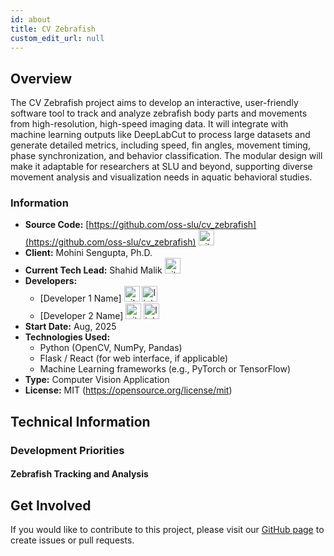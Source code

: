 ```yaml
---
id: about
title: CV Zebrafish
custom_edit_url: null
---
```


<!-- Optional header image -->
<!-- ![Header Alt Text](header.png) -->

## Overview

The CV Zebrafish project aims to develop an interactive, user-friendly software tool to track and analyze zebrafish body parts and movements from high-resolution, high-speed imaging data. It will integrate with machine learning outputs like DeepLabCut to process large datasets and generate detailed metrics, including speed, fin angles, movement timing, phase synchronization, and behavior classification. The modular design will make it adaptable for researchers at SLU and beyond, supporting diverse movement analysis and visualization needs in aquatic behavioral studies.

### Information

- **Source Code:** [https://github.com/oss-slu/cv_zebrafish](https://github.com/oss-slu/cv_zebrafish) [<img src="/img/git-alt.svg" alt="git" width="25" height="25" />](https://github.com/oss-slu/cv_zebrafish)
- **Client:** Mohini Sengupta, Ph.D.
- **Current Tech Lead:** Shahid Malik [<img src="/img/github.svg" alt="github" width="25" height="25" />](https://github.com/Shahid1Malik)  
- **Developers:**
  - [Developer 1 Name] [<img src="/img/github.svg" alt="github" width="25" height="25" />](https://github.com/USERNAME) [<img src="/img/linkedin.svg" alt="linkedin" width="25" height="25" />](https://www.linkedin.com/in/USERNAME/)
  - [Developer 2 Name] [<img src="/img/github.svg" alt="github" width="25" height="25" />](https://github.com/USERNAME) [<img src="/img/linkedin.svg" alt="linkedin" width="25" height="25" />](https://www.linkedin.com/in/USERNAME/)
- **Start Date:** Aug, 2025
- **Technologies Used:**
  - Python (OpenCV, NumPy, Pandas)
  - Flask / React (for web interface, if applicable)
  - Machine Learning frameworks (e.g., PyTorch or TensorFlow)
- **Type:** Computer Vision Application
- **License:** MIT (https://opensource.org/license/mit)

## Technical Information

### Development Priorities

#### Zebrafish Tracking and Analysis

<!-- - **From Manual Observation to Automated Analysis:** The current zebrafish tracking process often involves manual observation or semi-automated tools. This project will replace these with a fully automated, computer vision–driven system.

- **Features of the Planned CV Zebrafish Tool:**  
  Includes motion tracking, behavioral pattern recognition, and data visualization to help researchers quantify zebrafish activity.

Key planned features include:   -->

<!-- - **Automated Tracking:**
  Detect and track individual zebrafish in video recordings with high accuracy.

- **Behavior Analysis:**
  Identify and log patterns such as swimming speed, direction changes, grouping behavior, and inactivity.

- **Data Visualization & Export:**
  Provide visual plots and allow exporting metrics for further statistical analysis.

- **Multi-Fish Support:**
  Handle scenarios with multiple zebrafish in the same tank without losing tracking accuracy.

- **User-Friendly Interface:**
  Clean, intuitive controls for loading videos, starting analysis, and reviewing results.

- **Adaptable for Research Needs:**
  Modular design to allow additional behavioral metrics or machine learning models. -->

## Get Involved

If you would like to contribute to this project, please visit our [GitHub page](https://github.com/oss-slu/cv_zebrafish) to create issues or pull requests.
